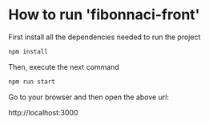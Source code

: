 # How to run 'fibonnaci-front'

First install all the dependencies needed to run the project

```javascript
npm install
```

Then, execute the next command

```javascript
npm run start
```

Go to your browser and then open the above url:

http://localhost:3000

